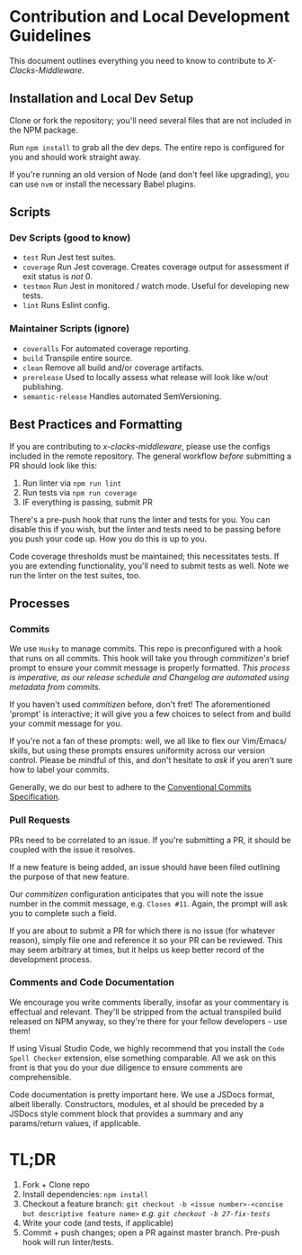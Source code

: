 # Contribution and Local Development Guidelines

This document outlines everything you need to know to contribute to *X-Clacks-Middleware*.

## Installation and Local Dev Setup
Clone or fork the repository; you'll need several files that are not included in the NPM package.

Run `npm install` to grab all the dev deps. The entire repo is configured for you and should work straight away. 

If you're running an old version of Node (and don't feel like upgrading), you can use `nvm` or install the necessary Babel plugins.

## Scripts
### Dev Scripts (good to know)
  - `test` Run Jest test suites.
  - `coverage` Run Jest coverage. Creates coverage output for assessment if exit status is *not* 0.
  - `testmon` Run Jest in monitored / watch mode. Useful for developing new tests.
  - `lint` Runs Eslint config.

### Maintainer Scripts (ignore)
  - `coveralls` For automated coverage reporting.
  - `build` Transpile entire source.
  - `clean` Remove all build and/or coverage artifacts.
  - `prerelease` Used to locally assess what release will look like w/out publishing.
  - `semantic-release` Handles automated SemVersioning.

## Best Practices and Formatting
If you are contributing to *x-clacks-middleware*, please use the configs included in the remote repository. The general workflow *before* submitting a PR should look like this:
  1. Run linter via `npm run lint`
  2. Run tests via `npm run coverage`
  3. IF everything is passing, submit PR

There's a pre-push hook that runs the linter and tests for you. You can disable this if you wish, but the linter and tests need to be passing before you push your code up. How you do this is up to you.

Code coverage thresholds must be maintained; this necessitates tests. If you are extending functionality, you'll need to submit tests as well. Note we run the linter on the test suites, too.

## Processes

### Commits

We use `Husky` to manage commits. This repo is preconfigured with a hook that runs on all commits. This hook will take you through *commitizen's* brief prompt to ensure your commit message is properly formatted. *This process is imperative, as our release schedule and Changelog are automated using metadata from commits.*

If you haven't used *commitizen* before, don't fret! The aforementioned 'prompt' is interactive; it will give you a few choices to select from and build your commit message for you. 

If you're not a fan of these prompts: well, we all like to flex our Vim/Emacs/<your-preferred-text-editor> skills, but using these prompts ensures uniformity across our version control. Please be mindful of this, and don't hesitate to *ask* if you aren't sure how to label your commits.

Generally, we do our best to adhere to the [Conventional Commits Specification](https://www.conventionalcommits.org/en/v1.0.0-beta.4/).

### Pull Requests

PRs need to be correlated to an issue. If you're submitting a PR, it should be coupled with the issue it resolves. 

If a new feature is being added, an issue should have been filed outlining the purpose of that new feature. 

Our *commitizen* configuration anticipates that you will note the issue number in the commit message, e.g. `Closes #11`. Again, the prompt will ask you to complete such a field.

If you are about to submit a PR for which there is no issue (for whatever reason), simply file one and reference it so your PR can be reviewed. This may seem arbitrary at times, but it helps us keep better record of the development process.

### Comments and Code Documentation

We encourage you write comments liberally, insofar as your commentary is effectual and relevant. They'll be stripped from the actual transpiled build released on NPM anyway, so they're there for your fellow developers - use them!

If using Visual Studio Code, we highly recommend that you install the `Code Spell Checker` extension, else something comparable. All we ask on this front is that you do your due diligence to ensure comments are comprehensible.

Code documentation is pretty important here. We use a JSDocs format, albeit liberally. Constructors, modules, et al should be preceded by a JSDocs style comment block that provides a summary and any params/return values, if applicable.

# TL;DR
1. Fork + Clone repo
2. Install dependencies: `npm install` 
3. Checkout a feature branch: `git checkout -b <issue number>-<concise but descriptive feature name>` *e.g. `git checkout -b 27-fix-tests`*
4. Write your code (and tests, if applicable)
5. Commit + push changes; open a PR against master branch. Pre-push hook will run linter/tests.